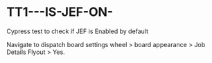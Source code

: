 # TT1---IS-JEF-ON-
Cypress test to check if JEF is Enabled by default

Navigate to dispatch board settings wheel > board appearance > Job Details Flyout > Yes. 
